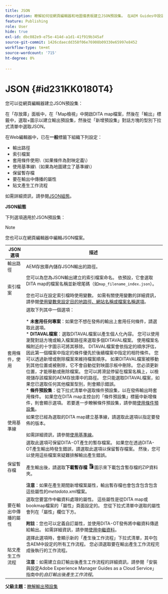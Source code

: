 ```yaml
---
title: JSON
description: 瞭解如何從網頁編輯器和地圖儀表板建立JSON預設集。 在AEM Guides中設定JSON輸出預設集。
feature: Publishing
role: User
hide: true
exl-id: dbc082e9-e75e-414d-a1d1-41f919b345af
source-git-commit: 1426cdaecdd358f06e76908b09330e65997e8452
workflow-type: tm+mt
source-wordcount: '715'
ht-degree: 0%

---
```


# JSON {#id231KK0180T4}

您可以從網頁編輯器建立JSON預設集：

在「存放庫」面板中，在「Map檢視」中開啟DITA map檔案，然後在「輸出」標籤中，選取+圖示以建立輸出預設集，然後從「新增預設集」對話方塊的型別下拉式清單中選取JSON。

在Web編輯器中，已在&#x200B;**一般**&#x200B;標籤下組織下列設定：

- 輸出路徑
- 索引檔案
- 套用條件使用\（如果條件為對映定義\）
- 使用基準線\（如果為地圖建立了基準線\）
- 保留暫存檔
- 要在輸出中傳播的屬性
- 貼文產生工作流程

如需詳細資訊，請參閱[JSON組態](#id231KJA00REJ)。


**JSON組態**

下列選項適用於JSON預設集：

>[!NOTE]
>
> 您也可以在網頁編輯器中編輯JSON檔案。

| JSON選項 | 描述 |
| --- | --- |
| 輸出路徑 | AEM存放庫內儲存JSON輸出的路徑。 |
| 索引檔案 | 您可以為您為JSON輸出建立的索引檔案命名。 依預設，它會選取DITA map的檔案名稱並新增尾碼（如`map_filename_index.json`）。<br><br>您也可以在設定索引檔時使用變數。 如需有關使用變數的詳細資訊，請參閱[使用變數來設定目的地路徑、網站名稱或檔案名稱選項](generate-output-use-variables.md#id18BUG70K05Z)。 |
| 套用條件，使用 | 選取下列其中一個選項： <br><br>* **未套用任何專案**：如果您不想在發佈的輸出上套用任何條件，請選取此選項。<br>* **DITAVAL檔案**：選取DITAVAL檔案以產生個人化內容。 您可以使用瀏覽對話方塊或輸入檔案路徑來選取多個DITAVAL檔案。 使用檔案名稱附近的十字圖示可將其移除。 DITAVAL檔案會依指定的順序評估，因此第一個檔案中指定的條件優先於後續檔案中指定的相符條件。 您可以透過新增或刪除檔案來維持檔案順序。 如果DITAVAL檔案被移動到其他位置或被刪除，它不會自動從對映圖示板中刪除。 您必須更新位置，才能移動或刪除檔案。 您可以將滑鼠停留在檔案名稱上，以檢視儲存該檔案的AEM存放庫中的路徑。 您只能選取DITAVAL檔案，如果您已選取任何其他檔案型別，則會顯示錯誤。<br>* **條件預設集**：從下拉式清單中選取條件預設集，以在發佈輸出時套用條件。 如果您在DITA map主控台的「條件預設集」標籤中新增條件，則會顯示選項。 若要進一步瞭解條件預設集，請參閱[使用條件預設集](generate-output-use-condition-presets.md#id1825FL004PN)。 |
| 使用基準線 | 如果您已經為選取的DITA map建立基準線，請選取此選項以指定要發佈的版本。<br><br>如需詳細資訊，請參閱[使用基準線](generate-output-use-baseline-for-publishing.md#id1825FI0J0PF)。 |
| 保留暫存檔 | 選取此選項可保留DITA-OT產生的暫存檔案。 如果您在透過DITA-OT產生輸出時發生錯誤，請選取此選項以保留暫存檔案。 然後，您可以使用這些檔案來疑難排解輸出產生錯誤。<br> <br>產生輸出後，請選取&#x200B;**下載暫存檔** ![下載暫存檔圖示](images/download-temp-files-icon.png)圖示來下載包含暫存檔的ZIP資料夾。<br><br> **注意**：如果在產生期間新增檔案屬性，輸出暫存檔也會包含包含包含這些屬性的&#x200B;*metadata.xml*&#x200B;檔案。 |
| 要在輸出中傳播的屬性 | 選取您要當作中繼資料處理的屬性。 這些屬性是從DITA map或bookmap檔案的「屬性」頁面設定的。 您從下拉式清單中選取的屬性會列在「屬性」欄位下方。<br><br>**附註**：您也可以定義自訂屬性，並使用DITA-OT發佈將中繼資料傳遞給輸出。 如需詳細資訊，請參閱[使用中繼資料](metadata-dita.md#id21BJ00QD0XA)。 |
| 貼文產生工作流程 | 選擇此選項時，會顯示新的「產生後工作流程」下拉式清單，其中包含AEM中設定的所有工作流程。 您必須選取要在輸出產生工作流程完成後執行的工作流程。<br><br>**注意**：如需建立自訂輸出後產生工作流程的詳細資訊，請參閱「安裝與設定Adobe Experience Manager Guides as a Cloud Service」指南中的&#x200B;_自訂輸出後產生工作流程_。 |

**父級主題：**&#x200B;[&#x200B;瞭解輸出預設集](generate-output-understand-presets.md)
